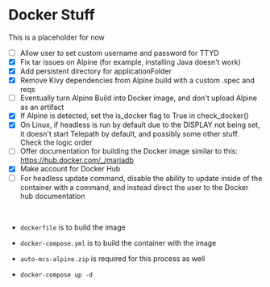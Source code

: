 # Docker Stuff
This is a placeholder for now

- [ ] Allow user to set custom username and password for TTYD
- [x] Fix tar issues on Alpine (for example, installing Java doesn't work)
- [x] Add persistent directory for applicationFolder
- [x] Remove Kivy dependencies from Alpine build with a custom .spec and reqs
- [ ] Eventually turn Alpine Build into Docker image, and don't upload Alpine as an artifact
- [x] If Alpine is detected, set the is_docker flag to True in check_docker()
- [x] On Linux, if headless is run by default due to the DISPLAY not being set, it doesn't start Telepath by default, and possibly some other stuff. Check the logic order
- [ ] Offer documentation for building the Docker image similar to this: https://hub.docker.com/_/mariadb
- [x] Make account for Docker Hub
- [ ] For headless update command, disable the ability to update inside of the container with a command, and instead direct the user to the Docker hub documentation
      
<br>

- `dockerfile` is to build the image

- `docker-compose.yml` is to build the container with the image

- `auto-mcs-alpine.zip` is required for this process as well

- `docker-compose up -d`
